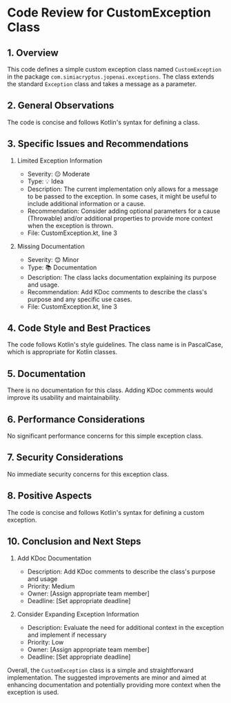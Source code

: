 # Code Review for CustomException Class

## 1. Overview

This code defines a simple custom exception class named `CustomException` in the package `com.simiacryptus.jopenai.exceptions`. The class extends the standard `Exception` class and takes a message as a parameter.

## 2. General Observations

The code is concise and follows Kotlin's syntax for defining a class.

## 3. Specific Issues and Recommendations

1. Limited Exception Information
   - Severity: 😐 Moderate
   - Type: 💡 Idea
   - Description: The current implementation only allows for a message to be passed to the exception. In some cases, it might be useful to include additional information or a cause.
   - Recommendation: Consider adding optional parameters for a cause (Throwable) and/or additional properties to provide more context when the exception is thrown.
   - File: CustomException.kt, line 3

2. Missing Documentation
   - Severity: 😊 Minor
   - Type: 📚 Documentation
   - Description: The class lacks documentation explaining its purpose and usage.
   - Recommendation: Add KDoc comments to describe the class's purpose and any specific use cases.
   - File: CustomException.kt, line 3

## 4. Code Style and Best Practices

The code follows Kotlin's style guidelines. The class name is in PascalCase, which is appropriate for Kotlin classes.

## 5. Documentation

There is no documentation for this class. Adding KDoc comments would improve its usability and maintainability.

## 6. Performance Considerations

No significant performance concerns for this simple exception class.

## 7. Security Considerations

No immediate security concerns for this exception class.

## 8. Positive Aspects

The code is concise and follows Kotlin's syntax for defining a custom exception.

## 10. Conclusion and Next Steps

1. Add KDoc Documentation
   - Description: Add KDoc comments to describe the class's purpose and usage
   - Priority: Medium
   - Owner: [Assign appropriate team member]
   - Deadline: [Set appropriate deadline]

2. Consider Expanding Exception Information
   - Description: Evaluate the need for additional context in the exception and implement if necessary
   - Priority: Low
   - Owner: [Assign appropriate team member]
   - Deadline: [Set appropriate deadline]

Overall, the `CustomException` class is a simple and straightforward implementation. The suggested improvements are minor and aimed at enhancing documentation and potentially providing more context when the exception is used.